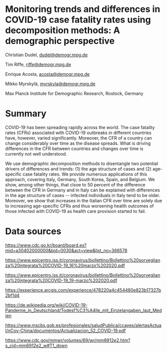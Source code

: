 # Monitoring trends and differences in COVID-19 case fatality rates using decomposition methods: A demographic perspective

Christian Dudel, dudel@demogr.mpg.de

Tim Riffe, riffe@demogr.mpg.de

Enrique Acosta, acosta@demogr.mpg.de

Mikko Myrskylä, myrskyla@demogr.mpg.de

Max Planck Institute for Demographic Research, Rostock, Germany

# Summary

COVID-19 has been spreading rapidly across the world. The case fatality rates (CFRs) associated with COVID-19 outbreaks in different countries have, however, varied significantly. Moreover, the CFR of a country can change considerably over time as the disease spreads. What is driving differences in the CFR between countries and changes over time is currently not well understood. 

We use demographic decomposition methods to disentangle two potential drivers of differences and trends: (1) the age structure of cases and (2) age-specific case fatality rates. We provide numerous applications of this approach, covering Italy, Germany, South Korea, Spain, and Belgium. We show, among other things, that clsoe to 50 percent of the difference between the CFR in Germany and in Italy can be explained with differences in the age structure of cases -- infected individuals in Italy tend to be older. Moreover, we show that increases in the Italian CFR over time are solely due to increasing age-specific CFRs and thus worsening health outcomes of those infected with COVID-19 as health care provision started to fail.   

# Data sources

https://www.cdc.go.kr/board/board.es?mid=a30402000000&bid=0030&act=view&list_no=366578

https://www.epicentro.iss.it/coronavirus/bollettino/Bollettino%20sorveglianza%20integrata%20COVID-19_16%20marzo%202020.pdf

https://www.epicentro.iss.it/coronavirus/bollettino/Bollettino%20sorveglianza%20integrata%20COVID-19_19-marzo%202020.pdf

https://experience.arcgis.com/experience/478220a4c454480e823b17327b2bf1d4 

https://de.wikipedia.org/wiki/COVID-19-Pandemie_in_Deutschland/Todesf%C3%A4lle_mit_Einzelangaben_laut_Medien

https://www.mscbs.gob.es/profesionales/saludPublica/ccayes/alertasActual/nCov-China/documentos/Actualizacion_52_COVID-19.pdf

https://www.cdc.gov/mmwr/volumes/69/wr/mm6912e2.htm?s_cid=mm6912e2_w#T1_down 